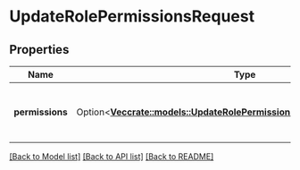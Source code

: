 # UpdateRolePermissionsRequest

## Properties

Name | Type | Description | Notes
------------ | ------------- | ------------- | -------------
**permissions** | Option<[**Vec<crate::models::UpdateRolePermissionsRequestPermissionsInner>**](UpdateRolePermissions_request_permissions_inner.md)> | Permissions to add or remove from the role. | [optional]

[[Back to Model list]](../README.md#documentation-for-models) [[Back to API list]](../README.md#documentation-for-api-endpoints) [[Back to README]](../README.md)


